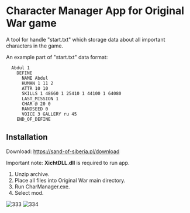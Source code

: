 # Character Manager App for Original War game
A tool for handle "start.txt" which storage data about all important characters in the game.

An example part of "start.txt" data format:

      Abdul 1
        DEFINE
          NAME Abdul
          HUMAN 1 11 2
          ATTR 10 10
          SKILLS 1 48660 1 25410 1 44100 1 64080
          LAST_MISSION 1
          CHAR @ 20 0
          RANDSEED 0
          VOICE 3 GALLERY ru 45
        END_OF_DEFINE

## Installation
Download: https://sand-of-siberia.pl/download

Important note: **XichtDLL.dll** is required to run app.

1. Unzip archive.
2. Place all files into Original War main directory.
3. Run CharManager.exe.
4. Select mod.

![333](https://github.com/FurtakM/CharManager/assets/11198647/7ea3dc36-5fd3-4a03-95a6-45e4a066c0aa)
![334](https://github.com/FurtakM/CharManager/assets/11198647/e3498455-c757-47b5-b749-9752e46fa583)
